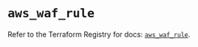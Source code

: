 # `aws_waf_rule`

Refer to the Terraform Registry for docs: [`aws_waf_rule`](https://registry.terraform.io/providers/hashicorp/aws/3.76.1/docs/resources/waf_rule).
